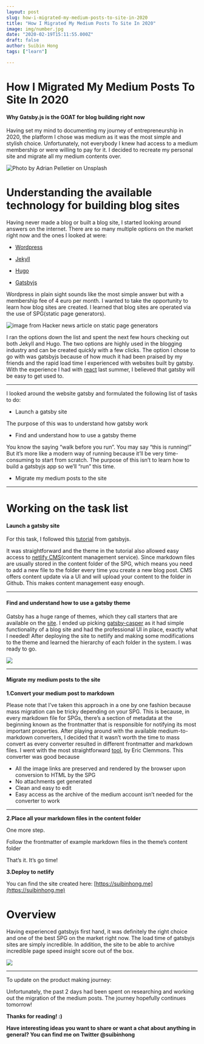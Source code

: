 ```yaml
---
layout: post
slug: how-i-migrated-my-medium-posts-to-site-in-2020
title: "How I Migrated My Medium Posts To Site In 2020"
image: img/number.jpg
date: "2020-02-19T15:11:55.000Z"
draft: false
author: Suibin Hong
tags: ["learn"]

---
```



# How I Migrated My Medium Posts To Site In 2020

#### Why Gatsby.js is the GOAT for blog building right now

Having set my mind to documenting my journey of entrepreneurship in 2020, the platform I chose was medium as it was the most simple and stylish choice. Unfortunately, not everybody I knew had access to a medium membership or were willing to pay for it. I decided to recreate my personal site and migrate all my medium contents over.

![Photo by [Adrian Pelletier](https://unsplash.com/@adrianpelletier?utm_source=medium&utm_medium=referral) on [Unsplash](https://unsplash.com?utm_source=medium&utm_medium=referral)](https://cdn-images-1.medium.com/max/10894/0*kuXu8c4LdfF-7V6c)

# Understanding the available technology for building blog sites

Having never made a blog or built a blog site, I started looking around answers on the internet. There are so many multiple options on the market right now and the ones I looked at were:

- [Wordpress](http://wordpress.com)

- [Jekyll](https://jekyllrb.com/)

- [Hugo](https://gohugo.io/)

- [Gatsbyjs](https://www.gatsbyjs.org/)

Wordpress in plain sight sounds like the most simple answer but with a membership fee of 4 euro per month. I wanted to take the opportunity to learn how blog sites are created. I learned that blog sites are operated via the use of SPG(static page generators).

![image from Hacker news [article](https://hackernoon.com/overview-of-popular-static-site-generators-e469cf353625) on static page generators](https://cdn-images-1.medium.com/max/3440/1*vd8RzkP_U7OHfSg8qLTEYg.png)

I ran the options down the list and spent the next few hours checking out both Jekyll and Hugo. The two options are highly used in the blogging industry and can be created quickly with a few clicks. The option I chose to go with was gatsbyjs because of how much it had been praised by my friends and the rapid load time I experienced with websites built by gatsby. With the experience I had with [react](https://reactjs.org/) last summer, I believed that gatsby will be easy to get used to.

---

I looked around the website gatsby and formulated the following list of tasks to do:

- Launch a gatsby site

The purpose of this was to understand how gatsby work

- Find and understand how to use a gatsby theme

You know the saying “walk before you run”. You may say “this is running!” But it’s more like a modern way of running because it’ll be very time-consuming to start from scratch. The purpose of this isn’t to learn how to build a gatsbyjs app so we’ll “run” this time.

- Migrate my medium posts to the site

---

# Working on the task list

#### Launch a gatsby site

For this task, I followed this [tutorial](https://www.gatsbyjs.org/tutorial/blog-netlify-cms-tutorial/) from gatsbyjs.

It was straightforward and the theme in the tutorial also allowed easy access to [netlify CMS](https://www.netlifycms.org/)(content management service). Since markdown files are usually stored in the content folder of the SPG, which means you need to add a new file to the folder every time you create a new blog post. CMS offers content update via a UI and will upload your content to the folder in Github. This makes content management easy enough.

---

#### Find and understand how to use a gatsby theme

Gatsby has a huge range of themes, which they call starters that are available on the [site](https://www.gatsbyjs.org/starters/?v=2). I ended up picking [gatsby-casper](https://github.com/scttcper/gatsby-casper.git) as it had simple functionality of a blog site and had the professional UI in place, exactly what I needed! After deploying the site to netlify and making some modifications to the theme and learned the hierarchy of each folder in the system. I was ready to go.

![](https://cdn-images-1.medium.com/max/8172/1*Il4o3vFD0kUFVEQ-CV7e7A.png)






---
#### Migrate my medium posts to the site

**1.Convert your medium post to markdown**

Please note that I’ve taken this approach in a one by one fashion because mass migration can be tricky depending on your SPG. This is because, in every markdown file for SPGs, there’s a section of metadata at the beginning known as the frontmatter that is responsible for notifying its most important properties. After playing around with the available medium-to-markdown converters, I decided that it wasn’t worth the time to mass convert as every converter resulted in different frontmatter and markdown files. I went with the most straightforward [tool](https://medium-to-markdown.now.sh/), by Eric Clemmons. This converter was good because

- All the image links are preserved and rendered by the browser upon conversion to HTML by the SPG
- No attachments get generated
- Clean and easy to edit
- Easy access as the archive of the medium account isn’t needed for the converter to work

---


**2.Place all your markdown files in the content folder**

One more step.

Follow the frontmatter of example markdown files in the theme’s content folder

That’s it. It’s go time!


**3.Deploy to netlify**

You can find the site created here: [https://suibinhong.me](https://suibinhong.me)

# Overview

Having experienced gatsbyjs first hand, it was definitely the right choice and one of the best SPG on the market right now. The load time of gatsbyjs sites are simply incredible. In addition, the site to be able to archive incredible page speed insight score out of the box.

![](https://cdn-images-1.medium.com/max/3104/1*re2gMm8cln0UX7X9Fs3z4w.png)

---

To update on the product making journey:

Unfortunately, the past 2 days had been spent on researching and working out the migration of the medium posts. The journey hopefully continues tomorrow!

**Thanks for reading! :)**

**Have interesting ideas you want to share or want a chat about anything in general? You can find me on Twitter @suibinhong**
